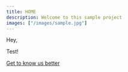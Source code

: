 ```yaml
---
title: HOME
description: Welcome to this sample project
images: ["/images/sample.jpg"]
---
```


Hey,

Test!

[Get to know us better](/about "Get to know us better")